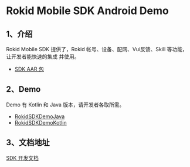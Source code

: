 # Rokid Mobile SDK Android Demo
## 1、介绍
Rokid Mobile SDK 提供了，Rokid 帐号、设备、配网、Vui反馈、Skill 等功能，让开发者能快速的集成 并使用。

* [SDK AAR 包](https://github.com/Rokid/RokidMobileSDKAndroidDemo/tree/master/RokidSDK)

## 2、Demo

Demo 有 Kotlin 和 Java 版本，请开发者各取所需。

* [RokidSDKDemoJava](https://github.com/Rokid/RokidMobileSDKAndroidDemo/tree/master/RokidSDKDemoJava)
* [RokidSDKDemoKotlin](https://github.com/Rokid/RokidMobileSDKAndroidDemo/tree/master/RokidSDKDemoKotlin)

## 3、文档地址
[SDK 开发文档](https://rokid.github.io/mobile-sdk-android-docs/)

